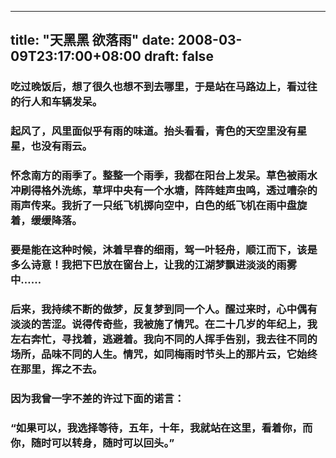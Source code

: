 
---
title: "天黑黑 欲落雨"
date: 2008-03-09T23:17:00+08:00
draft: false
---

### 吃过晚饭后，想了很久也想不到去哪里，于是站在马路边上，看过往的行人和车辆发呆。

### 起风了，风里面似乎有雨的味道。抬头看看，青色的天空里没有星星，也没有雨云。

### 怀念南方的雨季了。整整一个雨季，我都在阳台上发呆。草色被雨水冲刷得格外洗练，草坪中央有一个水塘，阵阵蛙声虫鸣，透过嘈杂的雨声传来。我折了一只纸飞机掷向空中，白色的纸飞机在雨中盘旋着，缓缓降落。

### 要是能在这种时候，沐着早春的细雨，驾一叶轻舟，顺江而下，该是多么诗意！我把下巴放在窗台上，让我的江湖梦飘进淡淡的雨雾中……

### 后来，我持续不断的做梦，反复梦到同一个人。醒过来时，心中偶有淡淡的苦涩。说得传奇些，我被施了情咒。在二十几岁的年纪上，我左右奔忙，寻找着，逃避着。我向不同的人挥手告别，我去往不同的场所，品味不同的人生。情咒，如同梅雨时节头上的那片云，它始终在那里，挥之不去。

### 因为我曾一字不差的许过下面的诺言：

### “如果可以，我选择等待，五年，十年，我就站在这里，看着你，而你，随时可以转身，随时可以回头。”

